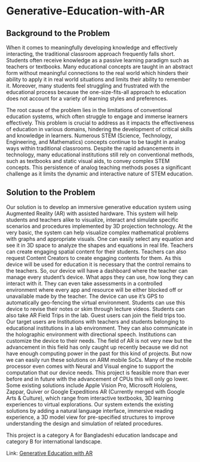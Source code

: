 # Generative-Education-with-AR

## Background to the Problem

When it comes to meaningfully developing knowledge and effectively interacting, the traditional classroom approach frequently falls short. Students often receive knowledge as a passive learning paradigm such as teachers or textbooks. Many educational concepts are taught in an abstract form without meaningful connections to the real world which hinders their ability to apply it in real world situations and limits their ability to remember it. Moreover, many students feel struggling and frustrated with the educational process because the one-size-fits-all approach to education does not account for a variety of learning styles and preferences. 

The root cause of the problem lies in the limitations of conventional education systems, which often struggle to engage and immerse learners effectively. This problem is crucial to address as it impacts the effectiveness of education in various domains, hindering the development of critical skills and knowledge in learners. Numerous STEM (Science, Technology, Engineering, and Mathematics) concepts continue to be taught in analog ways within traditional classrooms. Despite the rapid advancements in technology, many educational institutions still rely on conventional methods, such as textbooks and static visual aids, to convey complex STEM concepts. This persistence of analog teaching methods poses a significant challenge as it limits the dynamic and interactive nature of STEM education.

## Solution to the Problem

Our solution is to develop an immersive generative education system using Augmented Reality (AR) with assisted hardware. This system will help students and teachers alike to visualize, interact and simulate specific scenarios and procedures implemented by 3D projection technology. At the very basic, the system can help visualize complex mathematical problems with graphs and appropriate visuals. One can easily select any equation and see it in 3D space to analyze the shapes and equations in real life. Teachers can create engaging spatial content for their students. Teachers can also request Content Creators to create engaging contents for them. As this device will be used for education it is necessary that the control remains to the teachers. So, our device will have a dashboard where the teacher can manage every student’s device. What apps they can use, how long they can interact with it. They can even take assessments in a controlled environment where every app and resource will be either blocked off or unavailable made by the teacher. The device can use it’s GPS to automatically geo-fencing the virtual environment. Students can use this device to revise their notes or skim through lecture videos. Students can also take AR Field Trips in the lab. Guest users can join the field trips too. Our target users are Institutions with teachers and students belonging to educational institutions in a lab environment. They can also communicate in the holographic environment with directional speech. Institutions can customize the device to their needs. The field of AR is not very new but the advancement in this field has only caught up recently because we did not have enough computing power in the past for this kind of projects. But now we can easily run these solutions on ARM mobile SoCs. Many of the mobile processor even comes with Neural and Visual engine to support the computation that our device needs. This project is feasible more than ever before and in future with the advancement of CPUs this will only go lower. Some existing solutions include Apple Vision Pro, Microsoft Hololens, Zappar, Quiver or Google Expeditions AR (Currently merged with Google Arts & Culture), which range from interactive textbooks, 3D learning experiences to virtual explorations. Our system extends the existing solutions by adding a natural language interface, immersive reading experience, a 3D model view for pre-specified structures to improve understanding the design and simulation of related procedures.

This project is a category A for Bangladeshi education landscape and category B for international landscape.

Link: <a href="/final/SE_SecA_Group04_Final.pdf"> Generative Education with AR </a>